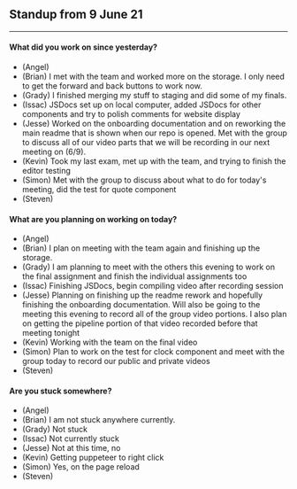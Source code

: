 ## Standup from 9 June 21

---

#### What did you work on since yesterday?

- (Angel)
- (Brian) I met with the team and worked more on the storage. I only need to get the forward and back buttons to work now.
- (Grady) I finished merging my stuff to staging and did some of my finals.
- (Issac) JSDocs set up on local computer, added JSDocs for other components and try to polish comments for website display
- (Jesse) Worked on the onboarding documentation and on reworking the main readme that is shown when our repo is opened. Met with the group to discuss all of our video parts that we will be recording in our next meeting on (6/9).
- (Kevin) Took my last exam, met up with the team, and trying to finish the editor testing
- (Simon) Met with the group to discuss about what to do for today's meeting, did the test for quote component
- (Steven)

#### What are you planning on working on today?

- (Angel)
- (Brian) I plan on meeting with the team again and finishing up the storage.
- (Grady) I am planning to meet with the others this evening to work on the final assignment and finish the individual assignments too
- (Issac) Finishing JSDocs, begin compiling video after recording session
- (Jesse) Planning on finishing up the readme rework and hopefully finishing the onboarding documentation. Will also be going to the meeting this evening to record all of the group video portions. I also plan on getting the pipeline portion of that video recorded before that meeting tonight
- (Kevin) Working with the team on the final video
- (Simon) Plan to work on the test for clock component and meet with the group today to record our public and private videos
- (Steven)

#### Are you stuck somewhere?

- (Angel)
- (Brian) I am not stuck anywhere currently.
- (Grady) Not stuck
- (Issac) Not currently stuck
- (Jesse) Not at this time, no
- (Kevin) Getting puppeteer to right click
- (Simon) Yes, on the page reload
- (Steven)
